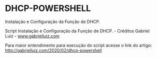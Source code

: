 # DHCP-POWERSHELL

Instalação e Configuração da Função de DHCP.

Script Instalação e Configuração da Função de DHCP. - Créditos Gabriel Luiz - www.gabrielluiz.com

Para maior entendimento para execução do script acesse o link do artigo: http://gabrielluiz.com/2020/02/dhcp-powershell
